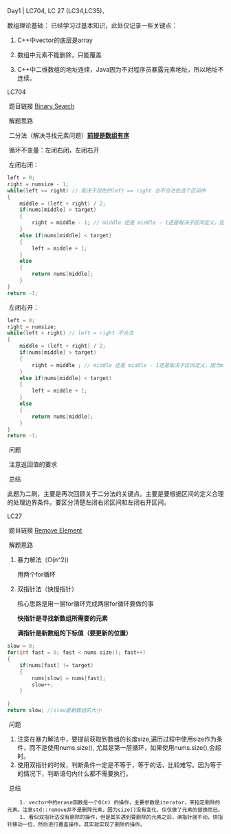 Day1 | LC704, LC 27 (LC34,LC35)、

数组理论基础：
	已经学习过基本知识，此处仅记录一些关键点：

1. C++中vector的底层是array

2. 数组中元素不能删除，只能覆盖

3. C++中二维数组的地址连续，Java因为不对程序员暴露元素地址，所以地址不连续。

   

LC704

​	题目链接 [Binary Search](https://leetcode.com/problems/binary-search/)

​	解题思路 

​		二分法（解决寻找元素问题）<u>**前提是数组有序**</u>

​		循环不变量：左闭右闭，左闭右开

​		左闭右闭：

```c++
left = 0;
right = numsize - 1;
while(left <= right) // 取决于现在的left == right 合不合法在这个区间中
{
    middle = (left + right) / 2;
    if(nums[middle] > target)
    {
        right = middle - 1; // middle 还是 middle - 1还是取决于区间定义，因为middle一定不是我们所需要的值，所以接下来的区间一定是不包括这个值，所以是middle  - 1     
    }
    else if(nums[middle] < target)
    {
        left = middle + 1;
    }
    else
    {
        return nums[middle];
    }
}
return -1;
```

​		左闭右开：

```c++
left = 0;
right = numsize;
while(left < right) // left = right 不合法
{
    middle = (left + right) / 2;
    if(nums[middle] > target)
    {
        right = middle ; // middle 还是 middle - 1还是取决于区间定义，因为middle一定不是我们所需要的值，但是右边是开的，所以right = middle, 因为不包含这个right 
    }
    else if(nums[middle] < target)
    {
        left = middle + 1;
    }
    else
    {
        return nums[middle];
    }
}
return -1;
```

​	问题

​		注意返回值的要求

​	总结

​		此题为二刷，主要是再次回顾关于二分法的关键点。主要是要根据区间的定义合理的处理边界条件。要区分清楚左闭右闭区间和左闭右开区间。



LC27

​	题目链接 [Remove Element](https://leetcode.com/problems/remove-element/)

​	解题思路 

 1. 暴力解法（O(n^2))

    用两个for循环

2. 双指针法（快慢指针）

   核心思路是用一层for循环完成两层for循环要做的事

   **快指针是寻找新数组所需要的元素**

   **满指针是新数组的下标值（要更新的位置）**

```c++
slow = 0;
for(int fast = 0; fast < nums.size(); fast++)
{
    if(nums[fast] != target)
    {
        nums[slow] = nums[fast];
        slow++;
    }
   
}
return slow; //slow是新数组的大小
```

​	问题

1. 注意在暴力解法中，要提前获取到数组的长度size,遍历过程中使用size作为条件，而不是使用nums.size(), 尤其是第一层循环，如果使用nums.size(),会超时。  
2. 使用双指针的时候，判断条件一定是不等于，等于的话，比较难写。因为等于的情况下，判断语句内什么都不需要执行。

​	总结

		1. vector中的erase函数是一个O(n) 的操作，主要参数是iterator，来指定删除的元素。注意std::remove并不是删除元素，因为size()没有变化，仅仅做了元素的替换而已。
		1. 看似双指针法没有删除的操作，但是其实遇到要删除的元素之后，满指针就不动，快指针移动一位，然后进行覆盖操作。其实就实现了删除的操作。

​		





